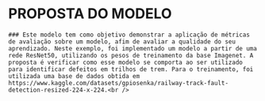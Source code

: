 # PROPOSTA DO MODELO

	### Este modelo tem como objetivo demonstrar a aplicação de métricas de avaliação sobre um modelo, afim de avaliar a qualidade do seu aprendizado. Neste exemplo, foi implementado um modelo a partir de uma rede ResNet50, utilizando os pesos de treinamento da base Imagenet. A proposta é verificar como esse modelo se comporta ao ser utilizado para identificar defeitos em trilhos de trem. Para o treinamento, foi utilizada uma base de dados obtida em https://www.kaggle.com/datasets/gpiosenka/railway-track-fault-detection-resized-224-x-224.<br />